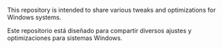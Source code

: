 This repository is intended to share various tweaks and optimizations for Windows systems.

Este repositorio está diseñado para compartir diversos ajustes y optimizaciones para sistemas Windows.
